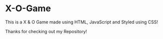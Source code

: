 # X-O-Game
This is a X & O Game made using HTML, JavaScript and Styled using CSS!

Thanks for checking out my Repository!
